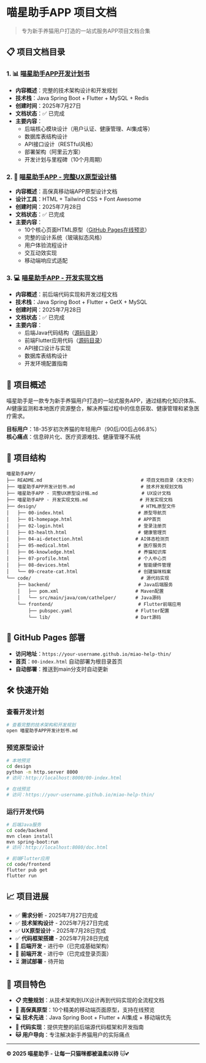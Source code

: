 # 喵星助手APP 项目文档

> 专为新手养猫用户打造的一站式服务APP项目文档合集

## 📋 项目文档目录

### 1. 📊 [喵星助手APP开发计划书](./喵星助手APP开发计划书.md)
- **内容概述**：完整的技术架构设计和开发规划
- **技术栈**：Java Spring Boot + Flutter + MySQL + Redis
- **创建时间**：2025年7月27日
- **文档状态**：✅ 已完成
- **主要内容**：
  - 后端核心模块设计（用户认证、健康管理、AI集成等）
  - 数据库表结构设计
  - API接口设计（RESTful风格）
  - 部署架构（阿里云方案）
  - 开发计划与里程碑（10个月周期）

### 2. 🎨 [喵星助手APP - 完整UX原型设计稿](./喵星助手APP%20-%20完整UX原型设计稿.md)
- **内容概述**：高保真移动端APP原型设计文档
- **设计工具**：HTML + Tailwind CSS + Font Awesome
- **创建时间**：2025年7月28日
- **文档状态**：✅ 已完成
- **主要内容**：
  - 10个核心页面HTML原型（[GitHub Pages在线预览](https://your-username.github.io/miao-help-thin/)）
  - 完整的设计系统（玻璃拟态风格）
  - 用户体验流程设计
  - 交互动效实现
  - 移动端响应式适配

### 3. 💻 [喵星助手APP - 开发实现文档](./喵星助手APP%20-%20开发实现文档.md)
- **内容概述**：前后端代码实现和开发过程文档
- **技术栈**：Java Spring Boot + Flutter + GetX + MySQL
- **创建时间**：2025年7月28日
- **文档状态**：✅ 已完成
- **主要内容**：
  - 后端Java代码结构（[源码目录](./code/backend/)）
  - 前端Flutter应用代码（[源码目录](./code/frontend/)）
  - API接口设计与实现
  - 数据库表结构设计
  - 开发环境配置指南

## 🚀 项目概述

喵星助手是一款专为新手养猫用户打造的一站式服务APP，通过结构化知识体系、AI健康监测和本地医疗资源整合，解决养猫过程中的信息获取、健康管理和紧急医疗需求。

**目标用户**：18-35岁初次养猫的年轻用户（90后/00后占66.8%）  
**核心痛点**：信息碎片化、医疗资源难找、健康管理不系统

## 📁 项目结构

```
喵星助手APP/
├── README.md                                    # 项目文档目录（本文件）
├── 喵星助手APP开发计划书.md                        # 技术开发规划文档
├── 喵星助手APP - 完整UX原型设计稿.md                # UX设计文档
├── 喵星助手APP - 开发实现文档.md                   # 开发实现文档
├── design/                                      # HTML原型文件
│   ├── 00-index.html                           # 原型导航页
│   ├── 01-homepage.html                        # APP首页
│   ├── 02-login.html                           # 登录注册页
│   ├── 03-health.html                          # 健康管理页
│   ├── 04-ai-detection.html                   # AI体态检测页
│   ├── 05-medical.html                         # 医疗服务页
│   ├── 06-knowledge.html                       # 养猫知识库
│   ├── 07-profile.html                         # 个人中心页
│   ├── 08-devices.html                         # 智能硬件管理
│   └── 09-create-cat.html                      # 创建猫咪档案
└── code/                                        # 源代码实现
    ├── backend/                                # Java后端服务
    │   ├── pom.xml                            # Maven配置
    │   └── src/main/java/com/cathelper/       # Java源码
    └── frontend/                               # Flutter前端应用
        ├── pubspec.yaml                       # Flutter配置
        └── lib/                               # Dart源码
```

## 🚀 GitHub Pages 部署

- **访问地址**：`https://your-username.github.io/miao-help-thin/`
- **首页**：`00-index.html` 自动部署为根目录首页
- **自动部署**：推送到main分支时自动更新

## 🛠️ 快速开始

### 查看开发计划
```bash
# 查看完整的技术架构和开发规划
open 喵星助手APP开发计划书.md
```

### 预览原型设计
```bash
# 本地预览
cd design
python -m http.server 8000
# 访问：http://localhost:8000/00-index.html

# 在线预览
# 访问：https://your-username.github.io/miao-help-thin/
```

### 运行开发代码
```bash
# 后端Java服务
cd code/backend
mvn clean install
mvn spring-boot:run
# 访问：http://localhost:8080/doc.html

# 前端Flutter应用
cd code/frontend
flutter pub get
flutter run
```

## 📈 项目进展

- ✅ **需求分析** - 2025年7月27日完成
- ✅ **技术架构设计** - 2025年7月27日完成
- ✅ **UX原型设计** - 2025年7月28日完成
- ✅ **代码框架搭建** - 2025年7月28日完成
- 🔄 **后端开发** - 进行中（已完成基础架构）
- 🔄 **前端开发** - 进行中（已完成登录页面）
- ⏳ **测试部署** - 待开始

## 🎯 项目特色

- **📋 完整规划**：从技术架构到UX设计再到代码实现的全流程文档
- **🎨 高保真原型**：10个精美的移动端页面原型，支持在线预览
- **💻 技术先进**：Java Spring Boot + Flutter + AI集成 + 移动端优先
- **🔧 代码实现**：提供完整的前后端源代码框架和开发指南
- **🐱 用户导向**：专注解决新手养猫用户的实际痛点

---

**© 2025 喵星助手 - 让每一只猫咪都被温柔以待** 🐱💕
